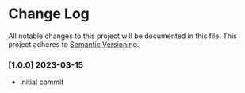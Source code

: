 ﻿# Change Log

All notable changes to this project will be documented in this file.
This project adheres to [Semantic Versioning](http://semver.org/).

### [1.0.0] 2023-03-15

* Initial commit